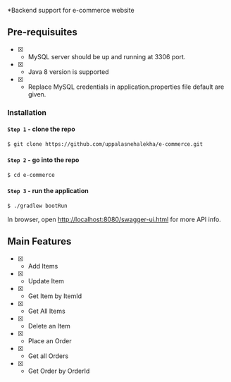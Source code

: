 
*Backend support for e-commerce website
## Pre-requisuites

- [x] - MySQL server should be up and running at 3306 port.

- [x] - Java 8 version is supported

- [x] - Replace MySQL credentials in application.properties file default are given.

### Installation

#### `Step 1` - clone the repo

```bash
$ git clone https://github.com/uppalasnehalekha/e-commerce.git
```

#### `Step 2` - go into the repo

```bash
$ cd e-commerce
```

#### `Step 3` - run the application

```bash
$ ./gradlew bootRun
```

In browser, open [http://localhost:8080/swagger-ui.html](http://localhost:8080/swagger-ui.html) for more API info.

## Main Features

- [x] - Add Items

- [x] - Update Item

- [x] - Get Item by ItemId

- [x] - Get All Items

- [x] - Delete an Item

- [x] - Place an Order

- [x] - Get all Orders

- [x] - Get Order by OrderId
